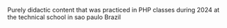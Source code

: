 Purely didactic content that was practiced in PHP classes during 2024 at the technical school in sao paulo Brazil
